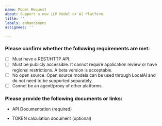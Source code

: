 ```yaml
---
name: Model Request
about: Support a new LLM Model or AI Platform.
title: ''
labels: enhancement
assignees: ''

---
```


### Please confirm whether the following requirements are met:

- [ ] Must have a REST/HTTP API.
- [ ] Must be publicly accessible. It cannot require application review or have regional restrictions. A beta version is acceptable.
- [ ] No open source. Open source models can be used through LocalAI and do not need to be supported separately.
- [ ] Cannot be an agent/proxy of other platforms.

### Please provide the following documents or links:

- API Documentation (required)

- TOKEN calculation document (optional)
